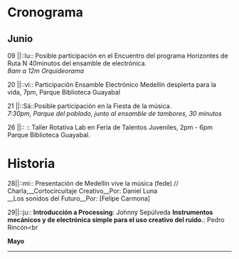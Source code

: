 # Cronograma


## Junio
09 ||::lu:: Posible participación en el Encuentro del programa Horizontes de Ruta N 40minutos del ensamble de electrónica.<br>
*8am a 12m Orquideorama*

20 ||::vi:: Participaciön Ensamble Electrónico Medellín despierta para la vida, 7pm, Parque Biblioteca Guayabal

21 ||::Sá::Posible participación en la Fiesta de la música.<br>
*7:30pm, Parque del poblado, junto al ensamble de tambores, 30 minutos*

26 ||:: :: Taller Rotativa Lab en Feria de Talentos Juveniles, 2pm - 6pm Parque Biblioteca Guayabal.



# Historia
28||::mi:: Presentación de Medellín vive la música (fede) // Charla,__Cortocircuitaje Creativo__Por: Daniel Luna<br>__Los sonidos del Futuro__Por: [Felipe Carmona]

29||::ju:: __Introducción a Processing__: Johnny Sepúlveda __Instrumentos mecánicos y de electrónica simple para el uso creativo del ruido.__: Pedro Rincón<br

__Mayo__



----




